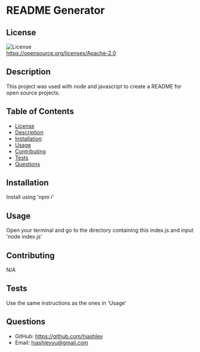 # README Generator 

  ## License
  ![License](https://img.shields.io/badge/License-Apache%202.0-brightgreen)<br>
  https://opensource.org/licenses/Apache-2.0

  ## Description
  This project was used with node and javascript to create a README for open source projects.

  ## Table of Contents
  * [License](#License)
  * [Description](#Description)
  * [Installation](#Installation)
  * [Usage](#Usage)
  * [Contributing](#Contributing)
  * [Tests](#Tests)
  * [Questions](#Questions)

  ## Installation
  Install using 'npm i'

  ## Usage
  Open your terminal and go to the directory containing this index.js and input 'node index.js'

  ## Contributing 
  N/A

  ## Tests 
  Use the same instructions as the ones in 'Usage'

  ## Questions
  * GitHub: https://github.com/hiashley
  * Email: hiashleyyu@gmail.com
